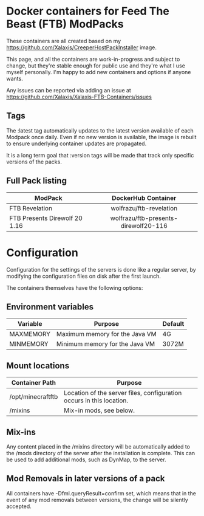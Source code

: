 # Docker containers for Feed The Beast (FTB) ModPacks

These containers are all created based on my https://github.com/Xalaxis/CreeperHostPackInstaller image.

This page, and all the containers are work-in-progress and subject to change, but they're stable enough for public use and they're what I use myself personally. I'm happy to add new containers and options if anyone wants.

Any issues can be reported via adding an issue at https://github.com/Xalaxis/Xalaxis-FTB-Containers/issues

## Tags

The :latest tag automatically updates to the latest version available of each Modpack once daily. Even if no new version is available, the image is rebuilt to ensure underlying container updates are propagated.

It is a long term goal that :version tags will be made that track only specific versions of the packs.

## Full Pack listing

| ModPack  | DockerHub Container |
|----------|:-------------------:|
| FTB Revelation | wolfrazu/ftb-revelation
| FTB Presents Direwolf 20 1.16 | wolfrazu/ftb-presents-direwolf20-116

# Configuration

Configuration for the settings of the servers is done like a regular server, by modifying the configuration files on disk after the first launch.

The containers themselves have the following options:

## Environment variables

Variable | Purpose | Default
---------|---------|---------
MAXMEMORY | Maximum memory for the Java VM | 4G
MINMEMORY | Minimum memory for the Java VM | 3072M

## Mount locations

Container Path | Purpose
---------------|---------
/opt/minecraftftb | Location of the server files, configuration occurs in this location.
/mixins | Mix-in mods, see below.

## Mix-ins

Any content placed in the /mixins directory will be automatically added to the /mods directory of the server after the installation is complete. This can be used to add additional mods, such as DynMap, to the server.

## Mod Removals in later versions of a pack

All containers have -Dfml.queryResult=confirm set, which means that in the event of any mod removals between versions, the change will be silently accepted.
